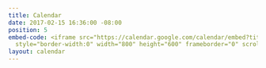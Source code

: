 ```yaml
---
title: Calendar
date: 2017-02-15 16:36:00 -08:00
position: 5
embed-code: <iframe src="https://calendar.google.com/calendar/embed?title=Indivisible%20Skagit%20Action%20Calendar&amp;height=600&amp;wkst=1&amp;bgcolor=%23FFFFFF&amp;ctz=America%2FLos_Angeles"
  style="border-width:0" width="800" height="600" frameborder="0" scrolling="no"></iframe>
layout: calendar
---
```


